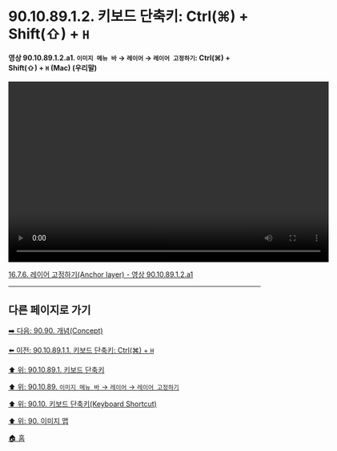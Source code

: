 # 90.10.89.1.2. 키보드 단축키: Ctrl(⌘) + Shift(⇧) + `H`

<a id="90-10-89-01-02-a1"></a>

#### 영상 90.10.89.1.2.a1. `이미지 메뉴 바` → `레이어` → `레이어 고정하기`: Ctrl(⌘) + Shift(⇧) + `H` (Mac) (우리말)
<video controls="controls" width="640" height="360" src="https://github.com/user-attachments/assets/89f6e604-ee14-4a90-a252-f00e158b4d94"></video>

[16.7.6. 레이어 고정하기(Anchor layer) - 영상 90.10.89.1.2.a1](./16-07-06-anchor-layer.md#90-10-89-01-02-a1)

***

## 다른 페이지로 가기

[➡️ 다음: 90.90. 개념(Concept)](./90-90-00-concept.md)

[⬅️ 이전: 90.10.89.1.1. 키보드 단축키: Ctrl(⌘) + `H`](./90-10-89-01-01-ctrl_h.md)

[⬆️ 위: 90.10.89.1. 키보드 단축키](./90-10-89-01-00-keyboard_shortcut.md)

[⬆️ 위: 90.10.89. `이미지 메뉴 바` → `레이어` → `레이어 고정하기`](./90-10-89-00-menu_layer_anchor_layer.md)

[⬆️ 위: 90.10. 키보드 단축키(Keyboard Shortcut)](./90-10-00-keyboard_shortcut.md)

[⬆️ 위: 90. 이미지 맵](./90-00-image-map.md)

[🏠 홈](./00-home.md)